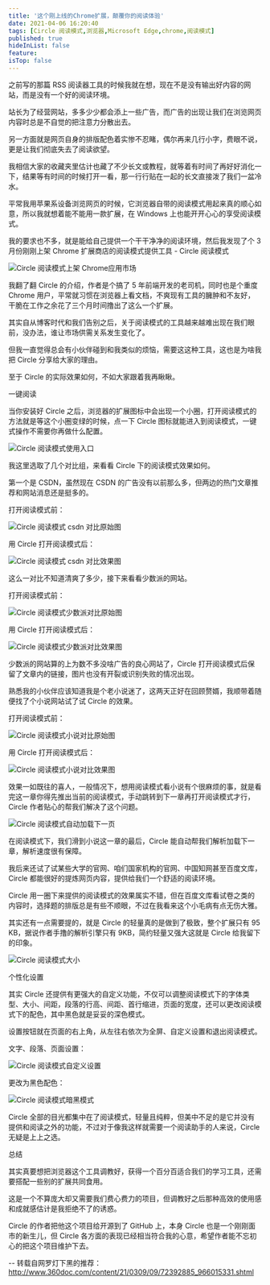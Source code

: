 ```yaml
---
title: '这个刚上线的Chrome扩展，颠覆你的阅读体验'
date: 2021-04-06 16:20:40
tags: [Circle 阅读模式,浏览器,Microsoft Edge,chrome,阅读模式]
published: true
hideInList: false
feature: 
isTop: false
---
```

之前写的那篇 RSS 阅读器工具的时候我就在想，现在不是没有输出好内容的网站，而是没有一个好的阅读环境。

站长为了经营网站，多多少少都会添上一些广告，而广告的出现让我们在浏览网页内容时总是不自觉的把注意力分散出去。

另一方面就是网页自身的排版配色着实惨不忍睹，偶尔再来几行小字，费眼不说，更是让我们彻底失去了阅读欲望。

我相信大家的收藏夹里估计也藏了不少长文或教程，就等着有时间了再好好消化一下，结果等有时间的时候打开一看，那一行行贴在一起的长文直接泼了我们一盆冷水。

平常我用苹果系设备浏览网页的时候，它浏览器自带的阅读模式用起来真的顺心如意，所以我就想着能不能用一款扩展，在 Windows 上也能开开心心的享受阅读模式。

我的要求也不多，就是能给自己提供一个干干净净的阅读环境，然后我发现了个 3 月份刚刚上架 Chrome 扩展商店的阅读模式提供工具 - Circle 阅读模式

![Circle 阅读模式上架 Chrome应用市场](https://ranhe.xyz/post-images/1617697337303.png)

我翻了翻 Circle 的介绍，作者是个搞了 5 年前端开发的老司机，同时也是个重度 Chrome 用户，平常就习惯在浏览器上看文档，不爽现有工具的臃肿和不友好，干脆在工作之余花了三个月时间撸出了这么一个扩展。

其实自从博客时代和我们告别之后，关于阅读模式的工具越来越难出现在我们眼前，没办法，谁让市场供需关系发生变化了。

但我一直觉得总会有小伙伴碰到和我类似的烦恼，需要这这种工具，这也是为啥我把 Circle 分享给大家的理由。

至于 Circle 的实际效果如何，不如大家跟着我再瞅瞅。

一键阅读

当你安装好 Circle 之后，浏览器的扩展图标中会出现一个小圈，打开阅读模式的方法就是等这个小圈变绿的时候，点一下 Circle 图标就能进入到阅读模式，一键式操作不需要你再做什么配置。

![Circle 阅读模式使用入口](https://ranhe.xyz/post-images/1617697397409.jpeg)

我这里选取了几个对比组，来看看 Circle 下的阅读模式效果如何。

第一个是 CSDN，虽然现在 CSDN 的广告没有以前那么多，但两边的热门文章推荐和网站消息还是挺多的。

打开阅读模式前：

![Circle 阅读模式 csdn 对比原始图](https://ranhe.xyz/post-images/1617697561141.jpeg)

用 Circle 打开阅读模式后：

![Circle 阅读模式 csdn 对比效果图](https://ranhe.xyz/post-images/1617697569415.jpeg)

这么一对比不知道清爽了多少，接下来看看少数派的网站。

打开阅读模式前：

![Circle 阅读模式少数派对比原始图](https://ranhe.xyz/post-images/1617697575273.jpeg)

用 Circle 打开阅读模式后：

![Circle 阅读模式少数派对比效果图](https://ranhe.xyz/post-images/1617697581274.jpeg)

少数派的网站算的上为数不多没啥广告的良心网站了，Circle 打开阅读模式后保留了文章内的链接，图片也没有开裂或识别失败的情况出现。

熟悉我的小伙伴应该知道我是个老小说迷了，这两天正好在回顾赘婿，我顺带着随便找了个小说网站试了试 Circle 的效果。

打开阅读模式前：

![Circle 阅读模式小说对比原始图](https://ranhe.xyz/post-images/1617697588677.jpeg)

用 Circle 打开阅读模式后：

![Circle 阅读模式小说对比效果图](https://ranhe.xyz/post-images/1617697594560.jpeg)

效果一如既往的喜人，一般情况下，想用阅读模式看小说有个很麻烦的事，就是看完这一章你得先推出当前的阅读模式，手动跳转到下一章再打开阅读模式才行，Circle 作者贴心的帮我们解决了这个问题。

![Circle 阅读模式自动加载下一页](https://ranhe.xyz/post-images/1617696858472.gif)

在阅读模式下，我们滑到小说这一章的最后，Circle 能自动帮我们解析加载下一章，解析速度很有保障。

我后来还试了试某些大学的官网、咱们国家机构的官网、中国知网甚至百度文库，Circle 都能很好的提炼网页内容，提供给我们一个舒适的阅读环境。

Circle 用一圈下来提供的阅读模式的效果属实不错，但在百度文库看试卷之类的内容时，选择题的排版总是有些不顺眼，不过在我看来这个小毛病有点无伤大雅。

其实还有一点需要提的，就是 Circle 的轻量真的是做到了极致，整个扩展只有 95 KB，据说作者手撸的解析引擎只有 9KB，简约轻量又强大这就是 Circle 给我留下的印象。

![Circle 阅读模式大小](https://ranhe.xyz/post-images/1617697654482.png)

个性化设置

其实 Circle 还提供有更强大的自定义功能，不仅可以调整阅读模式下的字体类型、大小、间距，段落的行高、间距、首行缩进，页面的宽度，还可以更改阅读模式下的配色，其中黑色就是妥妥的深色模式。

设置按钮就在页面的右上角，从左往右依次为全屏、自定义设置和退出阅读模式。

文字、段落、页面设置：

![Circle 阅读模式自定义设置](https://ranhe.xyz/post-images/1617697784703.gif)

更改为黑色配色：

![Circle 阅读模式暗黑模式](https://ranhe.xyz/post-images/1617697764139.jpeg)

Circle 全部的目光都集中在了阅读模式，轻量且纯粹，但美中不足的是它并没有提供和阅读之外的功能，不过对于像我这样就需要一个阅读助手的人来说，Circle 无疑是上上之选。

总结

其实真要想把浏览器这个工具调教好，获得一个百分百适合我们的学习工具，还需要搭配一些别的扩展共同食用。

这是一个不算庞大却又需要我们费心费力的项目，但调教好之后那种高效的使用感和成就感估计是我拒绝不了的诱惑。

Circle 的作者把他这个项目给开源到了 GitHub 上，本身 Circle 也是一个刚刚面市的新生儿，但 Circle 各方面的表现已经相当符合我的心意，希望作者能不忘初心的把这个项目维护下去。

-- 转载自网罗灯下黑的推荐： http://www.360doc.com/content/21/0309/09/72392885_966015331.shtml